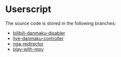 # Userscript

The source code is stored in the following branches:

- [bilibili-danmaku-disabler][branch-bilibili-danmaku-disabler]
- [live-danmaku-controller][branch-live-danmaku-controller]
- [nga-redirector][branch-nga-redirector]
- [play-with-mpv][branch-play-with-mpv]

[branch-nga-redirector]: https://github.com/akiirui/userscript/tree/nga-redirector
[branch-bilibili-danmaku-disabler]: https://github.com/akiirui/userscript/tree/bilibili-danmaku-disabler
[branch-live-danmaku-controller]: https://github.com/akiirui/userscript/tree/live-danmaku-controller
[branch-play-with-mpv]: https://github.com/akiirui/userscript/tree/play-with-mpv
